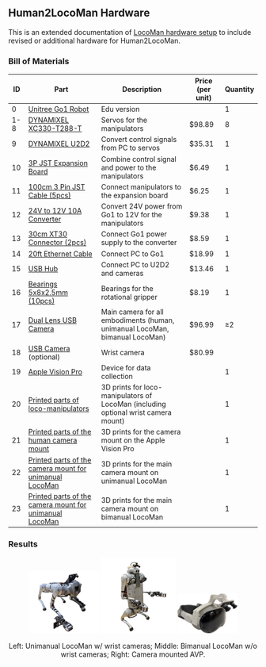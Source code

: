## Human2LocoMan Hardware
This is an extended documentation of [LocoMan hardware setup](https://github.com/linchangyi1/LocoMan/blob/main/LocoMan_Hardware/doc/hardware.md) to include revised or additional hardware for Human2LocoMan.


### Bill of Materials
| ID | Part                                      | Description                              | Price (per unit) | Quantity |
|----|-------------------------------------------|-----------------------------------|--------------|----------|
| 0 | [Unitree Go1 Robot](https://www.unitree.com/go1/) | Edu version |  | 1 |
|1-8| [DYNAMIXEL XC330-T288-T](https://www.robotis.us/dynamixel-xc330-t288-t/) | Servos for the manipulators | $98.89 | 8 |
| 9 | [DYNAMIXEL U2D2](https://www.robotis.us/u2d2/) | Convert control signals from PC to servos | $35.31 | 1 |
| 10 | [3P JST Expansion Board](https://www.robotis.us/3p-jst-expansion-board/) | Combine control signal and power to the manipulators | $6.49 | 1 |
| 11 | [100cm 3 Pin JST Cable (5pcs)](https://a.co/d/86x52YO) | Connect manipulators to the expansion board | $6.25 | 1 |
| 12 | [24V to 12V 10A Converter](https://a.co/d/bhacse1) | Convert 24V power from Go1 to 12V for the manipulators | $9.38 | 1 |
| 13 | [30cm XT30 Connector (2pcs)](https://a.co/d/2ftzIKc) | Connect Go1 power supply to the converter | $8.59 | 1 |
| 14 | [20ft Ethernet Cable](https://a.co/d/bZTsqN4) | Connect PC to Go1 | $18.99 | 1 |
| 15 | [USB Hub](https://www.amazon.com/dp/B00JX1ZS5O) | Connect PC to U2D2 and cameras | $13.46 | 1 |
| 16 | [Bearings 5x8x2.5mm (10pcs)](https://a.co/d/0Kc5usm) | Bearings for the rotational gripper | $8.19 | 1 |
| 17 | [Dual Lens USB Camera](https://www.amazon.com/dp/B0CBLZJZBT) | Main camera for all embodiments (human, unimanual LocoMan, bimanual LocoMan) | $96.99 | ≥2 |
| 18 | [USB Camera](https://www.amazon.com/dp/B0C3C2YVK9) (optional) | Wrist camera | $80.99 |  |
| 19 | [Apple Vision Pro](https://www.apple.com/apple-vision-pro/) | Device for data collection |  | 1 |
| 20 | [Printed parts of loco-manipulators](../hardware/loco_manipulators/print/) | 3D prints for loco-manipulators of LocoMan (including optional wrist camera mount) |  |1|
| 21 | [Printed parts of the human camera mount](../hardware/camera_mounts/human_apple_vision_pro/print/) | 3D prints for the camera mount on the Apple Vision Pro |  |1|
| 22 | [Printed parts of the camera mount for unimanual LocoMan](../hardware/camera_mounts/unimanual_locoman/print/) | 3D prints for the main camera mount on unimanual LocoMan |  |1|
| 23 | [Printed parts of the camera mount for unimanual LocoMan](../hardware/camera_mounts/bimanual_locoman/print/) | 3D prints for the main camera mount on bimanual LocoMan |  |1|

### Results
<p align="center">
  <img src="../doc/figures/unimanual_locoman.PNG" alt="Figure 1" width="28%" />
  <img src="../doc/figures/bimanual_locoman.PNG" alt="Figure 2" width="30%" />
  <img src="../doc/figures/apple_vision_pro_mount.png" alt="Figure 3" width="24%" />
</p>
<p align="center">Left: Unimanual LocoMan w/ wrist cameras;  Middle: Bimanual LocoMan w/o wrist cameras; Right: Camera mounted AVP.</p>


